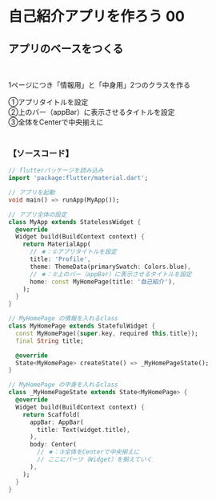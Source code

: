# **自己紹介アプリを作ろう 00**

## **アプリのベースをつくる**

<br>

1ページにつき「情報用」と「中身用」2つのクラスを作る  

  
①アプリタイトルを設定  
②上のバー（appBar）に表示させるタイトルを設定  
③全体をCenterで中央揃えに  
<br>

### **【ソースコード】**

```dart
// flutterパッケージを読み込み
import 'package:flutter/material.dart';

// アプリを起動
void main() => runApp(MyApp());

// アプリ全体の設定
class MyApp extends StatelessWidget {
  @override
  Widget build(BuildContext context) {
    return MaterialApp(
      // ★：①アプリタイトルを設定
      title: 'Profile',
      theme: ThemeData(primarySwatch: Colors.blue),
      // ★：②上のバー（appBar）に表示させるタイトルを設定
      home: const MyHomePage(title: '自己紹介'),
    );
  }
}

// MyHomePage の情報を入れるclass
class MyHomePage extends StatefulWidget {
  const MyHomePage({super.key, required this.title});
  final String title;

  @override
  State<MyHomePage> createState() => _MyHomePageState();
}

// MyHomePage の中身を入れるclass
class _MyHomePageState extends State<MyHomePage> {
  @override
  Widget build(BuildContext context) {
    return Scaffold(
      appBar: AppBar(
        title: Text(widget.title),
      ),
      body: Center(
        // ★：③全体をCenterで中央揃えに
        // ここにパーツ（Widget）を揃えていく
      ),
    );
  }
}

```
